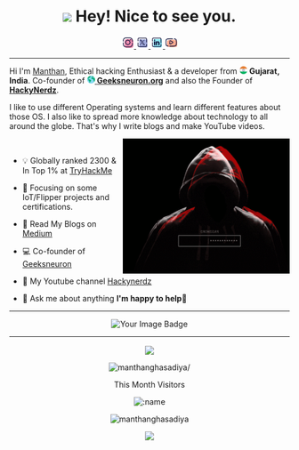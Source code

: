 <h1 align="center"><img src="https://emojis.slackmojis.com/emojis/images/1531849430/4246/blob-sunglasses.gif?1531849430" width="30"/> Hey! Nice to see you.</h1>

<p align="center">
<a href="https://www.instagram.com/man_ghasadiya/" >
  <img alt="Manthan's Insta" width="22px" src="/img/instagram.png" />
</a>
<a href="https://twitter.com/g_m_j_2703">
  <img alt="Manthan Ghasadiya | Twitter" width="22px" src="/img/twitter.png" />
</a>
<a href="https://www.linkedin.com/in/man-ghasadiya/">
  <img alt="Manthan's LinkedIN" width="22px" src="/img/linkedin.png" />
</a>
<a href="https://youtube.com/hackynerdz">
  <img alt="Manthan's YT channel" width="22px" src="/img/youtube.png" />
</a>
</p>

-----

<p>Hi I'm <a href="https://github.com/manthanghasadiya">Manthan</a>, Ethical hacking Enthusiast & a developer from <img src="/img/india.png" width="14"/> <b> Gujarat, India</b>. Co-founder of <a href="https://www.youtube.com/@GeeksNeuron"><img src="/img/worldwide.png" width="14"> <b>Geeksneuron.org</b></a> and also the Founder of <a href="https://youtube.com/hackynerdz"><b>HackyNerdz</b></a>.</p>
<p>I like to use different Operating systems and learn different features about those OS. I also like to spread more knowledge about technology to all around the globe. That's why I write blogs and make YouTube videos.</p>

<img src="/img/Hacking.gif" width="300" align='right'>

<br/>

- 💡 Globally ranked 2300 & In Top 1% at [TryHackMe](https://tryhackme.com/p/Madintruder)

- 🌱 Focusing on some IoT/Flipper projects and certifications. 

- 👾 Read My Blogs on [Medium](https://medium.com/@manthan27ghasadiya)

- 💻 Co-founder of [Geeksneuron](https://www.youtube.com/@GeeksNeuron)

- 🎥 My Youtube channel [Hackynerdz](https://youtube.com/hackynerdz)

- 💬 Ask me about anything **I'm happy to help🤝**

----------

<div>
<p align="center">
  <img src="https://tryhackme-badges.s3.amazonaws.com/Madintruder.png" alt="Your Image Badge" />
</p>
</div>

----------

<div>
  <p align="center">
  <a href="https://github.com/ryo-ma/github-profile-trophy">
    <img align="center" margin="10" src="https://github-profile-trophy.vercel.app/?username=manthanghasadiya&column=7&margin-w=15&margin-h=15&theme=onedark"/>
  </a>
  </p>
</div>

<p align="center"> <img src=https://komarev.com/ghpvc/?username=manthanghasadiya alt=manthanghasadiya/> </p>
<p align="center">This Month Visitors</p>
<p align="center"> <img src="https://count.getloli.com/get/@:manthanghasadiya?theme=moebooru-h" alt=":name" /></p>

<p align="center"> 
  <img src="https://github-readme-stats.vercel.app/api?username=manthanghasadiya&show_icons=true&theme=gotham" alt="manthanghasadiya" />
<p>
<p align="center">
  <IMG SRC="https://github-readme-stats.vercel.app/api/top-langs/?username=manthanghasadiya&theme=gotham&&layout=compact"/>
<p>
